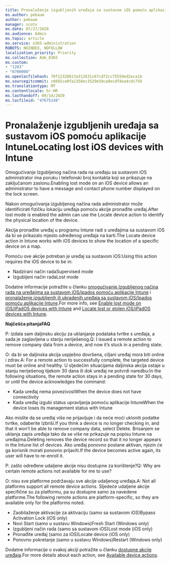 ```yaml
---
title: Pronalaženje izgubljenih uređaja sa sustavom iOS pomoću aplikacije Intune
ms.author: pebaum
author: pebaum
manager: scotv
ms.date: 07/27/2020
ms.audience: Admin
ms.topic: article
ms.service: o365-administration
ROBOTS: NOINDEX, NOFOLLOW
localization_priority: Priority
ms.collection: Adm_O365
ms.custom:
- "1283"
- "6700008"
ms.openlocfilehash: 70f12328813a312631c67cd72cc75559ed2eca1b
ms.sourcegitcommit: c6692ce0fa1358ec3529e59ca0ecdfdea4cdc759
ms.translationtype: MT
ms.contentlocale: hr-HR
ms.lasthandoff: 09/14/2020
ms.locfileid: "47675148"
---
```

# <a name="locating-lost-ios-devices-with-intune"></a><span data-ttu-id="f63ae-102">Pronalaženje izgubljenih uređaja sa sustavom iOS pomoću aplikacije Intune</span><span class="sxs-lookup"><span data-stu-id="f63ae-102">Locating lost iOS devices with Intune</span></span>

<span data-ttu-id="f63ae-103">Omogućivanje Izgubljenog načina rada na uređaju sa sustavom iOS administrator ima poruku i telefonski broj kontakta koji se prikazuje na zaključanom zaslonu.</span><span class="sxs-lookup"><span data-stu-id="f63ae-103">Enabling lost mode on an iOS device allows an administrator to have a message and contact phone number displayed on the lock screen.</span></span>

<span data-ttu-id="f63ae-104">Nakon omogućivanja izgubljenog načina rada administrator može identificirati fizičku lokaciju uređaja pomoću akcije pronađite uređaj.</span><span class="sxs-lookup"><span data-stu-id="f63ae-104">After lost mode is enabled the admin can use the Locate device action to identify the physical location of the device.</span></span>

<span data-ttu-id="f63ae-105">Akcija pronađite uređaj u programu Intune radi s uređajima sa sustavom iOS da bi se prikazalo mjesto određenog uređaja na karti.</span><span class="sxs-lookup"><span data-stu-id="f63ae-105">The Locate device action in Intune works with iOS devices to show the location of a specific device on a map.</span></span>

<span data-ttu-id="f63ae-106">Pomoću ove akcije potreban je uređaj sa sustavom iOS:</span><span class="sxs-lookup"><span data-stu-id="f63ae-106">Using this action requires the iOS device to be in:</span></span>

- <span data-ttu-id="f63ae-107">Nadzirani način rada</span><span class="sxs-lookup"><span data-stu-id="f63ae-107">Supervised mode</span></span>
- <span data-ttu-id="f63ae-108">Izgubljeni način rada</span><span class="sxs-lookup"><span data-stu-id="f63ae-108">Lost mode</span></span>

<span data-ttu-id="f63ae-109">Dodatne informacije potražite u članku [omogućivanje Izgubljenog načina rada na uređajima sa sustavom iOS/ipados pomoću aplikacije Intune](https://docs.microsoft.com/intune/device-lost-mode) i [pronalaženje izgubljenih ili ukradenih uređaja sa sustavom iOS/Ipados pomoću aplikacije Intune](https://docs.microsoft.com/intune/device-locate).</span><span class="sxs-lookup"><span data-stu-id="f63ae-109">For more info, see [Enable lost mode on iOS/iPadOS devices with Intune](https://docs.microsoft.com/intune/device-lost-mode) and [Locate lost or stolen iOS/iPadOS devices with Intune](https://docs.microsoft.com/intune/device-locate).</span></span>

<span data-ttu-id="f63ae-110">**Najčešća pitanja**</span><span class="sxs-lookup"><span data-stu-id="f63ae-110">**FAQ**</span></span>

<span data-ttu-id="f63ae-111">P: izdala sam daljinsku akciju za uklanjanje podataka tvrtke s uređaja, a sada je zaglavljena u stanju neriješenog.</span><span class="sxs-lookup"><span data-stu-id="f63ae-111">Q: I issued a remote action to remove company data from a device, and now it’s stuck in a pending state.</span></span>

<span data-ttu-id="f63ae-112">O: da bi se daljinska akcija uspješno dovršena, ciljani uređaj mora biti online i zdrav.</span><span class="sxs-lookup"><span data-stu-id="f63ae-112">A: For a remote action to successfully complete, the targeted device must be online and healthy.</span></span> <span data-ttu-id="f63ae-113">U sljedećim situacijama daljinska akcija ostaje u stanju neriješenog tijekom 30 dana ili dok uređaj ne potvrdi naredbu:</span><span class="sxs-lookup"><span data-stu-id="f63ae-113">In the following situations, the remote action stays in a pending state for 30 days, or until the device acknowledges the command:</span></span>

- <span data-ttu-id="f63ae-114">Kada uređaj nema povezivost</span><span class="sxs-lookup"><span data-stu-id="f63ae-114">When the device does not have connectivity</span></span>
- <span data-ttu-id="f63ae-115">Kada uređaj izgubi status upravljanja pomoću aplikacije Intune</span><span class="sxs-lookup"><span data-stu-id="f63ae-115">When the device loses its management status with Intune</span></span>

<span data-ttu-id="f63ae-116">Ako mislite da se uređaj više ne prijavljuje i da neće moći ukloniti podatke tvrtke, odaberite Izbriši.</span><span class="sxs-lookup"><span data-stu-id="f63ae-116">If you think a device is no longer checking in, and that it won’t be able to remove company data, select Delete.</span></span> <span data-ttu-id="f63ae-117">Brisanjem se uklanja zapis uređaja tako da se više ne prikazuje na popisu Intune na uređajima.</span><span class="sxs-lookup"><span data-stu-id="f63ae-117">Deleting removes the device record so that it no longer appears in the Intune list of devices.</span></span> <span data-ttu-id="f63ae-118">Ako uređaj ponovno postane aktivan, njezin će ga korisnik morati ponovno prijaviti.</span><span class="sxs-lookup"><span data-stu-id="f63ae-118">If the device becomes active again, its user will have to re-enroll it.</span></span>

<span data-ttu-id="f63ae-119">P: zašto određene udaljene akcije nisu dostupne za korištenje?</span><span class="sxs-lookup"><span data-stu-id="f63ae-119">Q: Why are certain remote actions not available for me to use?</span></span>

<span data-ttu-id="f63ae-120">O: nisu sve platforme podržavaju sve akcije udaljenog uređaja.</span><span class="sxs-lookup"><span data-stu-id="f63ae-120">A: Not all platforms support all remote device actions.</span></span> <span data-ttu-id="f63ae-121">Sljedeće udaljene akcije specifične su za platformu, pa su dostupne samo za navedene platforme.</span><span class="sxs-lookup"><span data-stu-id="f63ae-121">The following remote actions are platform-specific, so they are available only for the platforms noted.</span></span>

- <span data-ttu-id="f63ae-122">Zaobilaženje aktivacije za aktivaciju (samo sa sustavom iOS)</span><span class="sxs-lookup"><span data-stu-id="f63ae-122">Bypass Activation Lock (iOS only)</span></span>
- <span data-ttu-id="f63ae-123">Novi Start (samo u sustavu Windows)</span><span class="sxs-lookup"><span data-stu-id="f63ae-123">Fresh Start (Windows only)</span></span>
- <span data-ttu-id="f63ae-124">Izgubljeni način rada (samo sa sustavom iOS)</span><span class="sxs-lookup"><span data-stu-id="f63ae-124">Lost mode (iOS only)</span></span>
- <span data-ttu-id="f63ae-125">Pronađite uređaj (samo za iOS)</span><span class="sxs-lookup"><span data-stu-id="f63ae-125">Locate device (iOS only)</span></span>
- <span data-ttu-id="f63ae-126">Ponovno pokretanje (samo u sustavu Windows)</span><span class="sxs-lookup"><span data-stu-id="f63ae-126">Restart (Windows only)</span></span>

<span data-ttu-id="f63ae-127">Dodatne informacije o svakoj akciji potražite u članku [dostupne akcije uređaja](https://docs.microsoft.com/intune/device-management#available-device-actions).</span><span class="sxs-lookup"><span data-stu-id="f63ae-127">For more details about each action, see [Available device actions](https://docs.microsoft.com/intune/device-management#available-device-actions).</span></span>